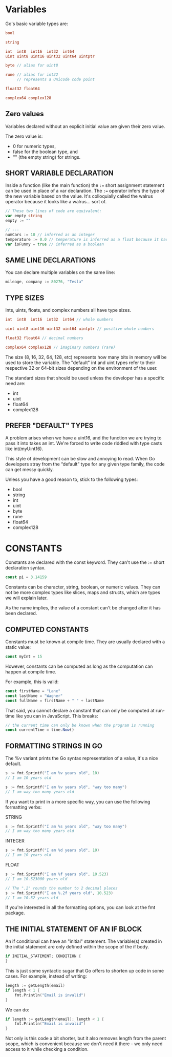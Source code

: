 # Variables

Go's basic variable types are:
```go
bool

string

int  int8  int16  int32  int64
uint uint8 uint16 uint32 uint64 uintptr

byte // alias for uint8

rune // alias for int32
     // represents a Unicode code point

float32 float64

complex64 complex128
```


## Zero values
Variables declared without an explicit initial value are given their zero value.

The zero value is:

- 0 for numeric types,
- false for the boolean type, and
- "" (the empty string) for strings.

## SHORT VARIABLE DECLARATION

Inside a function (like the main function) the `:=` short assignment statement can be used in place of a var declaration. The `:=` operator infers the type of the new variable based on the value. It's colloquially called the walrus operator because it looks like a walrus... sort of.


```go
// These two lines of code are equivalent:
var empty string
empty := ""

// ---
numCars := 10 // inferred as an integer
temperature := 0.0 // temperature is inferred as a float because it has a decimal
var isFunny = true // inferred as a boolean
```


## SAME LINE DECLARATIONS

You can declare multiple variables on the same line:

```go
mileage, company := 80276, "Tesla"
```

## TYPE SIZES

Ints, uints, floats, and complex numbers all have type sizes.

```go
int  int8  int16  int32  int64 // whole numbers

uint uint8 uint16 uint32 uint64 uintptr // positive whole numbers

float32 float64 // decimal numbers

complex64 complex128 // imaginary numbers (rare)
```

The size (8, 16, 32, 64, 128, etc) represents how many bits in memory will be used to store the variable. The "default" int and uint types refer to their respective 32 or 64-bit sizes depending on the environment of the user.

The standard sizes that should be used unless the developer has a specific need are:

- int
- uint
- float64
- complex128

## PREFER "DEFAULT" TYPES

A problem arises when we have a uint16, and the function we are trying to pass it into takes an int. We're forced to write code riddled with type casts like int(myUint16).

This style of development can be slow and annoying to read. When Go developers stray from the “default” type for any given type family, the code can get messy quickly.

Unless you have a good reason to, stick to the following types:

- bool
- string
- int
- uint
- byte
- rune
- float64
- complex128

# CONSTANTS

Constants are declared with the const keyword. They can't use the := short declaration syntax.

```go
const pi = 3.14159
```

Constants can be character, string, boolean, or numeric values. They can not be more complex types like slices, maps and structs, which are types we will explain later.

As the name implies, the value of a constant can't be changed after it has been declared.


## COMPUTED CONSTANTS

Constants must be known at compile time. They are usually declared with a static value:

```go
const myInt = 15
```

However, constants can be computed as long as the computation can happen at compile time.

For example, this is valid:

```go
const firstName = "Lane"
const lastName = "Wagner"
const fullName = firstName + " " + lastName
```

That said, you cannot declare a constant that can only be computed at run-time like you can in JavaScript. This breaks:

```js
// the current time can only be known when the program is running
const currentTime = time.Now()
```

## FORMATTING STRINGS IN GO

The %v variant prints the Go syntax representation of a value, it's a nice default.

```go
s := fmt.Sprintf("I am %v years old", 10)
// I am 10 years old

s := fmt.Sprintf("I am %v years old", "way too many")
// I am way too many years old
```

If you want to print in a more specific way, you can use the following formatting verbs:

STRING
```go
s := fmt.Sprintf("I am %s years old", "way too many")
// I am way too many years old
```

INTEGER
```go
s := fmt.Sprintf("I am %d years old", 10)
// I am 10 years old
```

FLOAT
```go
s := fmt.Sprintf("I am %f years old", 10.523)
// I am 10.523000 years old

// The ".2" rounds the number to 2 decimal places
s := fmt.Sprintf("I am %.2f years old", 10.523)
// I am 10.52 years old
```

If you're interested in all the formatting options, you can look at the fmt package.


## THE INITIAL STATEMENT OF AN IF BLOCK

An if conditional can have an "initial" statement. The variable(s) created in the initial statement are only defined within the scope of the if body.

```go
if INITIAL_STATEMENT; CONDITION {
}
```

This is just some syntactic sugar that Go offers to shorten up code in some cases. For example, instead of writing:

```go
length := getLength(email)
if length < 1 {
    fmt.Println("Email is invalid")
}
```

We can do:
```go
if length := getLength(email); length < 1 {
    fmt.Println("Email is invalid")
}
```

Not only is this code a bit shorter, but it also removes length from the parent scope, which is convenient because we don't need it there - we only need access to it while checking a condition.